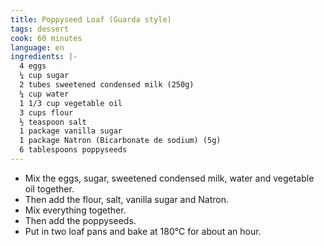 ```yaml
---
title: Poppyseed Loaf (Guarda style)
tags: dessert
cook: 60 minutes
language: en
ingredients: |-
  4 eggs
  ¼ cup sugar
  2 tubes sweetened condensed milk (250g)
  ¼ cup water
  1 1/3 cup vegetable oil
  3 cups flour
  ½ teaspoon salt
  1 package vanilla sugar
  1 package Natron (Bicarbonate de sodium) (5g)
  6 tablespoons poppyseeds
---
```


- Mix the eggs, sugar, sweetened condensed milk, water and vegetable oil together.
- Then add the flour, salt, vanilla sugar and Natron.
- Mix everything together.
- Then add the poppyseeds.
- Put in two loaf pans and bake at 180°C for about an hour.

